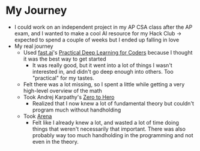 # My Journey

* I could work on an independent project in my AP CSA class after the AP exam, and I wanted to make a cool AI resource for my Hack Club -> expected to spend a couple of weeks but I ended up falling in love
* My real journey
  * Used [fast.ai](https://www.fast.ai/)'s [Practical Deep Learning for Coders](https://course.fast.ai/) because I thought it was the best way to get started
    * It was really good, but it went into a lot of things I wasn't interested in, and didn't go deep enough into others. Too "practical" for my tastes.&#x20;
  * Felt there was a lot missing, so I spent a little while getting a very high-level overview of the math
  * Took Andrej Karpathy's [Zero to Hero](https://karpathy.ai/zero-to-hero.html)&#x20;
    * Realized that I now knew a lot of fundamental theory but couldn't program much without handholding&#x20;
  * Took [Arena](https://www.arena.education/)
    * Felt like I already knew a lot, and wasted a lot of time doing things that weren't necessarily that  important. There was also probably way too much handholding in the programming and not even in the theory. &#x20;
